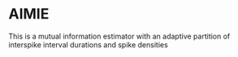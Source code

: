 # AIMIE
This is a mutual information estimator with an adaptive partition of interspike interval durations and spike densities
